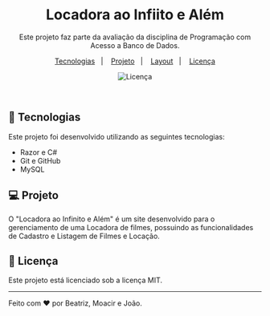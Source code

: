 <h1 align="center">Locadora ao Infiito e Além</h1>

<p align="center">
Este projeto faz parte da avaliação da disciplina de Programação com Acesso a Banco de Dados.
</p>

<p align="center">
  <a href="#-tecnologias">Tecnologias</a>&nbsp;&nbsp;&nbsp;|&nbsp;&nbsp;&nbsp;
  <a href="#-projeto">Projeto</a>&nbsp;&nbsp;&nbsp;|&nbsp;&nbsp;&nbsp;
  <a href="#-layout">Layout</a>&nbsp;&nbsp;&nbsp;|&nbsp;&nbsp;&nbsp;
  <a href="#memo-licença">Licença</a>
</p>

<p align="center">
  <img alt="Licença" src="https://img.shields.io/static/v1?label=license&message=MIT&color=49AA26&labelColor=000000">
</p>

<br>

## 🚀 Tecnologias

Este projeto foi desenvolvido utilizando as seguintes tecnologias:

- Razor e C#
- Git e GitHub
- MySQL

## 💻 Projeto

O "Locadora ao Infinito e Além" é um site desenvolvido para o gerenciamento de uma Locadora de filmes, possuindo as funcionalidades de Cadastro e Listagem de Filmes e Locação.

## 📝 Licença

Este projeto está licenciado sob a licença MIT.

---

Feito com ♥ por Beatriz, Moacir e João.
